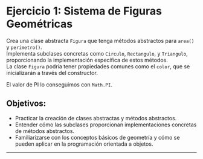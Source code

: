 # Ejercicio 1: Sistema de Figuras Geométricas

Crea una clase abstracta `Figura` que tenga métodos abstractos para `area()` y `perimetro()`.  
Implementa subclases concretas como `Circulo`, `Rectangulo`, y `Triangulo`, proporcionando la implementación específica de estos métodos.  
La clase `Figura` podría tener propiedades comunes como el `color`, que se inicializarán a través del constructor.

El valor de PI lo conseguimos con `Math.PI`.

## Objetivos:
- Practicar la creación de clases abstractas y métodos abstractos.
- Entender cómo las subclases proporcionan implementaciones concretas de métodos abstractos.
- Familiarizarse con los conceptos básicos de geometría y cómo se pueden aplicar en la programación orientada a objetos.

---